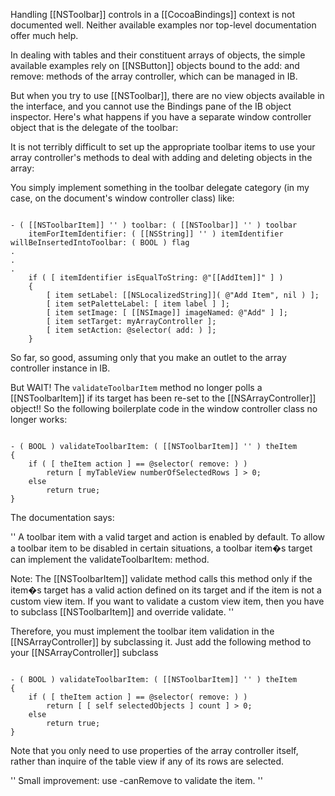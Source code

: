 

Handling [[NSToolbar]] controls in a [[CocoaBindings]] context is not documented well. Neither available examples nor top-level documentation offer much help.

In dealing with tables and their constituent arrays of objects,
the simple available examples rely on [[NSButton]] objects bound to the add: and remove: methods of the array controller, which can be managed in IB.

But when you try to use [[NSToolbar]], there are no view objects available in the interface, and you cannot use the Bindings pane of the IB object inspector. Here's what happens if you have a separate window controller object that is the delegate of the toolbar:

It is not terribly difficult to set up the appropriate toolbar items to use your array controller's methods to deal with adding and deleting objects in the array:

You simply implement something in the toolbar delegate category (in my case, on the document's window controller class) like:
 
<code>
- ( [[NSToolbarItem]] '' ) toolbar: ( [[NSToolbar]] '' ) toolbar
	itemForItemIdentifier: ( [[NSString]] '' ) itemIdentifier willBeInsertedIntoToolbar: ( BOOL ) flag
.
.
.
	if ( [ itemIdentifier isEqualToString: @"[[AddItem]]" ] )
	{
		[ item setLabel: [[NSLocalizedString]]( @"Add Item", nil ) ];
		[ item setPaletteLabel: [ item label ] ];
		[ item setImage: [ [[NSImage]] imageNamed: @"Add" ] ];
		[ item setTarget: myArrayController ];
		[ item setAction: @selector( add: ) ];
    }
</code>

So far, so good, assuming only that you make an outlet to the array controller instance in IB.

But WAIT! The <code>validateToolbarItem</code> method no longer polls a [[NSToolbarItem]] if its target has been re-set to the [[NSArrayController]] object!!
So the following boilerplate code in the window controller class no longer works:

<code>
- ( BOOL ) validateToolbarItem: ( [[NSToolbarItem]] '' ) theItem
{
	if ( [ theItem action ] == @selector( remove: ) )
		return [ myTableView numberOfSelectedRows ] > 0;
	else
		return true;
}
</code>

The documentation says:

''
A toolbar item with a valid target and action is enabled by default. To allow a toolbar item to be disabled in certain situations, a toolbar item�s target can implement the validateToolbarItem: method.

Note: The [[NSToolbarItem]] validate method calls this method only if the item�s target has a valid action defined on its target and if the item is not a custom view item. If you want to validate a custom view item, then you have to subclass [[NSToolbarItem]] and override validate.
''

Therefore, you must implement the toolbar item validation in the [[NSArrayController]] by subclassing it.
Just add the following method to your [[NSArrayController]] subclass

<code>
- ( BOOL ) validateToolbarItem: ( [[NSToolbarItem]] '' ) theItem
{
	if ( [ theItem action ] == @selector( remove: ) )
		return [ [ self selectedObjects ] count ] > 0;
	else
		return true;
}
</code>

Note that you only need to use properties of the array controller itself, rather than inquire of the table view if any of its rows are selected.

''
Small improvement: use -canRemove to validate the item.
''